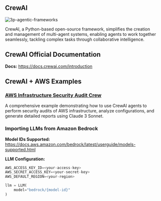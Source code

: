 ## CrewAI 
![3p-agentic-frameworks](assets/crewai-aws.png)

CrewAI, a Python-based open-source framework, simplifies the creation and management of multi-agent systems, enabling agents to work together seamlessly, tackling complex tasks through collaborative intelligence.

## CrewAI Official Documentation

**Docs:** https://docs.crewai.com/introduction 

## CrewAI + AWS Examples

### [AWS Infrastructure Security Audit Crew](examples/aws-security-audit)
A comprehensive example demonstrating how to use CrewAI agents to perform security audits of AWS infrastructure, analyze configurations, and generate detailed reports using Claude 3 Sonnet.

### Importing LLMs from Amazon Bedrock

**Model IDs Supported:** https://docs.aws.amazon.com/bedrock/latest/userguide/models-supported.html

**LLM Configuration:** 

```python
AWS_ACCESS_KEY_ID=<your-access-key>
AWS_SECRET_ACCESS_KEY=<your-secret-key>
AWS_DEFAULT_REGION=<your-region>

llm = LLM(
    model="bedrock/{model-id}"
)
```